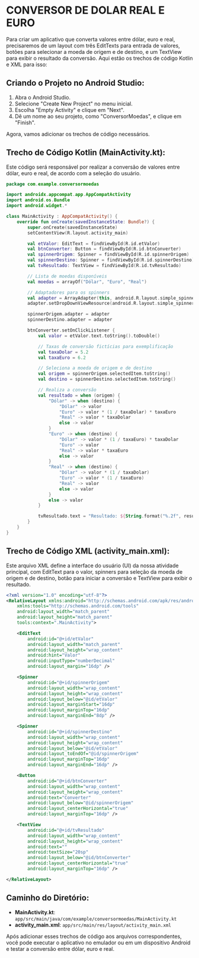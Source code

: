 # CONVERSOR DE DOLAR REAL E EURO
Para criar um aplicativo que converta valores entre dólar, euro e real, precisaremos de um layout com três EditTexts para entrada de valores, botões para selecionar a moeda de origem e de destino, e um TextView para exibir o resultado da conversão. Aqui estão os trechos de código Kotlin e XML para isso:

## Criando o Projeto no Android Studio:
1. Abra o Android Studio.
2. Selecione "Create New Project" no menu inicial.
3. Escolha "Empty Activity" e clique em "Next".
4. Dê um nome ao seu projeto, como "ConversorMoedas", e clique em "Finish".

Agora, vamos adicionar os trechos de código necessários.

## Trecho de Código Kotlin (MainActivity.kt):
Este código será responsável por realizar a conversão de valores entre dólar, euro e real, de acordo com a seleção do usuário.

```kotlin
package com.example.conversormoedas

import androidx.appcompat.app.AppCompatActivity
import android.os.Bundle
import android.widget.*

class MainActivity : AppCompatActivity() {
    override fun onCreate(savedInstanceState: Bundle?) {
        super.onCreate(savedInstanceState)
        setContentView(R.layout.activity_main)

        val etValor: EditText = findViewById(R.id.etValor)
        val btnConverter: Button = findViewById(R.id.btnConverter)
        val spinnerOrigem: Spinner = findViewById(R.id.spinnerOrigem)
        val spinnerDestino: Spinner = findViewById(R.id.spinnerDestino)
        val tvResultado: TextView = findViewById(R.id.tvResultado)

        // Lista de moedas disponíveis
        val moedas = arrayOf("Dólar", "Euro", "Real")

        // Adaptadores para os spinners
        val adapter = ArrayAdapter(this, android.R.layout.simple_spinner_item, moedas)
        adapter.setDropDownViewResource(android.R.layout.simple_spinner_dropdown_item)

        spinnerOrigem.adapter = adapter
        spinnerDestino.adapter = adapter

        btnConverter.setOnClickListener {
            val valor = etValor.text.toString().toDouble()

            // Taxas de conversão fictícias para exemplificação
            val taxaDolar = 5.2
            val taxaEuro = 6.2

            // Seleciona a moeda de origem e de destino
            val origem = spinnerOrigem.selectedItem.toString()
            val destino = spinnerDestino.selectedItem.toString()

            // Realiza a conversão
            val resultado = when (origem) {
                "Dólar" -> when (destino) {
                    "Dólar" -> valor
                    "Euro" -> valor * (1 / taxaDolar) * taxaEuro
                    "Real" -> valor * taxaDolar
                    else -> valor
                }
                "Euro" -> when (destino) {
                    "Dólar" -> valor * (1 / taxaEuro) * taxaDolar
                    "Euro" -> valor
                    "Real" -> valor * taxaEuro
                    else -> valor
                }
                "Real" -> when (destino) {
                    "Dólar" -> valor * (1 / taxaDolar)
                    "Euro" -> valor * (1 / taxaEuro)
                    "Real" -> valor
                    else -> valor
                }
                else -> valor
            }

            tvResultado.text = "Resultado: ${String.format("%.2f", resultado)} $destino"
        }
    }
}
```

## Trecho de Código XML (activity_main.xml):
Este arquivo XML define a interface do usuário (UI) da nossa atividade principal, com EditText para o valor, spinners para seleção da moeda de origem e de destino, botão para iniciar a conversão e TextView para exibir o resultado.

```xml
<?xml version="1.0" encoding="utf-8"?>
<RelativeLayout xmlns:android="http://schemas.android.com/apk/res/android"
    xmlns:tools="http://schemas.android.com/tools"
    android:layout_width="match_parent"
    android:layout_height="match_parent"
    tools:context=".MainActivity">

    <EditText
        android:id="@+id/etValor"
        android:layout_width="match_parent"
        android:layout_height="wrap_content"
        android:hint="Valor"
        android:inputType="numberDecimal"
        android:layout_margin="16dp" />

    <Spinner
        android:id="@+id/spinnerOrigem"
        android:layout_width="wrap_content"
        android:layout_height="wrap_content"
        android:layout_below="@id/etValor"
        android:layout_marginStart="16dp"
        android:layout_marginTop="16dp"
        android:layout_marginEnd="8dp" />

    <Spinner
        android:id="@+id/spinnerDestino"
        android:layout_width="wrap_content"
        android:layout_height="wrap_content"
        android:layout_below="@id/etValor"
        android:layout_toEndOf="@id/spinnerOrigem"
        android:layout_marginTop="16dp"
        android:layout_marginEnd="16dp" />

    <Button
        android:id="@+id/btnConverter"
        android:layout_width="wrap_content"
        android:layout_height="wrap_content"
        android:text="Converter"
        android:layout_below="@id/spinnerOrigem"
        android:layout_centerHorizontal="true"
        android:layout_marginTop="16dp" />

    <TextView
        android:id="@+id/tvResultado"
        android:layout_width="wrap_content"
        android:layout_height="wrap_content"
        android:text=""
        android:textSize="20sp"
        android:layout_below="@id/btnConverter"
        android:layout_centerHorizontal="true"
        android:layout_marginTop="16dp" />

</RelativeLayout>
```

## Caminho do Diretório:
- **MainActivity.kt**: `app/src/main/java/com/example/conversormoedas/MainActivity.kt`
- **activity_main.xml**: `app/src/main/res/layout/activity_main.xml`

Após adicionar esses trechos de código aos arquivos correspondentes, você pode executar o aplicativo no emulador ou em um dispositivo Android e testar a conversão entre dólar, euro e real.
